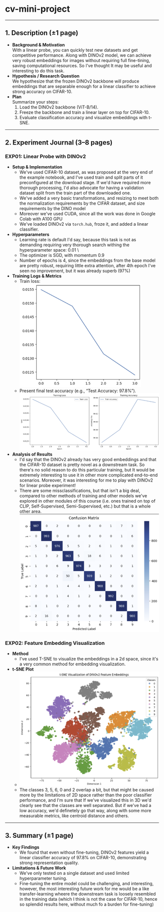 # cv-mini-project

---

## 1. Description (±1 page)
- **Background & Motivation**  
  With a linear probe, you can quickly test new datasets and get competitive performance. Along with DINOv2 model, we can achieve very robust embeddings for images without requiring full fine-tining, saving computational resources. So I've thought It may be useful and interesting to do this task.
- **Hypothesis / Research Question**  
  We hypothesize that the frozen DINOv2 backbone will produce embeddings that are separable enough for a linear classifier to achieve strong accuracy on CIFAR-10.
- **Plan**  
  Summarize your steps:
  1. Load the DINOv2 backbone (ViT-B/14).
  2. Freeze the backbone and train a linear layer on top for CIFAR-10.
  3. Evaluate classification accuracy and visualize embeddings with t-SNE.

---

## 2. Experiment Journal (3–8 pages)

### EXP01: Linear Probe with DINOv2
- **Setup & Implementation**  
  - We've used CIFAR-10 dataset, as was proposed at the very end of the example notebook, and I've used train and split parts of it preconfigured at the download stage. If we'd have required more thorough processing, I'd also advocate for having a validation dataset split from the train part of the downloaded one.
  - We've added a very basic transformations, and resizing to meet both the normalization requirements by the CIFAR dataset, and size requirements by the DINO model
  - Moreover we've used CUDA, since all the work was done in Google Colab with A100 GPU
  - We've loaded DINOv2 via `torch.hub`, froze it, and added a linear classifier.
- **Hyperparameters**  
  - Learning rate is default I'd say, because this task is not as demanding requiring very thorough search withing the hyperparameter space: 0.01 \
  - The optimizer is SGD, with momentum 0.9
  - Number of epochs is 4, since the embeddings from the base model are pretty robust, requiring little extra attention, after 4th epoch I've seen no improvement, but it was already superb (97%)
- **Training Logs & Metrics**  
  - Train loss: ![Screenshot 2025-02-23 at 22.33.03.png](images%2FScreenshot%202025-02-23%20at%2022.33.03.png)
  - Present final test accuracy (e.g., “Test Accuracy: 97.8%”). ![Screenshot 2025-02-23 at 22.39.24.png](images%2FScreenshot%202025-02-23%20at%2022.39.24.png)
- **Analysis of Results**
  - I'd say that the DINOv2 already has very good embeddings and that the CIFAR-10 dataset is pretty novel as a downstream task. So there's no solid reason to do this particular training, but It would be extremely interesting to use it in other more complicated end-to-end scenarios. Moreover, it was interesting for me to play with DINOv2 for linear probe experiment!
  - There are some missclassifications, but that isn't a big deal, compared to other methods of training and other models we've explored in other modules of this course (i.e. ones trained on top of CLIP, Self-Supervised, Semi-Supervised, etc.) but that is a whole other area. ![Screenshot 2025-02-23 at 22.33.11.png](images%2FScreenshot%202025-02-23%20at%2022.33.11.png)
### EXP02: Feature Embedding Visualization
- **Method**  
  - I've used T-SNE to visualize the embeddings in a 2d space, since it's a very common method for embedding visualization.
- **t-SNE Plot**  
  - ![Screenshot 2025-02-23 at 22.32.46.png](images%2FScreenshot%202025-02-23%20at%2022.32.46.png)
  - The classes 3, 5, 6, 0 and 2 overlap a bit, but that might be caused more by the limitations of 2D space rather than the poor classifier performance, and I'm sure that If we've visualized this in 3D we'd clearly see that the classes are well separated. But if we've had a low accuracy, we'd definetely go that way, along with some more measurable metrics, like centroid distance and others.

---

## 3. Summary (±1 page)
- **Key Findings**  
  - We found that even without fine-tuning, DINOv2 features yield a linear classifier accuracy of 97.8% on CIFAR-10, demonstrating strong representation quality.
- **Limitations & Future Work**  
  - We've only tested on a single dataset and used limited hyperparameter tuning.
  - Fine-tuning the entire model could be challenging, and interesting, however, the most interesting future work for me would be a like transfer-learning wheere the downstream task is loosely resembled in the training data (which I think is not the case for CIFAR-10, hence so splendid results here, without much fo a burden for fine-tuning)


